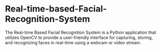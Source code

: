 # Real-time-based-Facial-Recognition-System
The Real-time Based Facial Recognition System is a Python application that utilizes OpenCV to provide a user-friendly interface for capturing, storing, and recognizing faces in real-time using a webcam or video stream.
